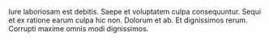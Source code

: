 Iure laboriosam est debitis. Saepe et voluptatem culpa consequuntur. Sequi et ex ratione earum culpa hic non. Dolorum et ab. Et dignissimos rerum. Corrupti maxime omnis modi dignissimos.